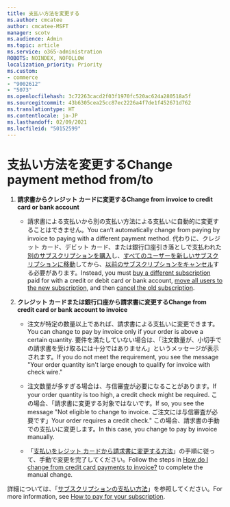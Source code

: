 ```yaml
---
title: 支払い方法を変更する
ms.author: cmcatee
author: cmcatee-MSFT
manager: scotv
ms.audience: Admin
ms.topic: article
ms.service: o365-administration
ROBOTS: NOINDEX, NOFOLLOW
localization_priority: Priority
ms.custom:
- commerce
- "9002612"
- "5073"
ms.openlocfilehash: 3c72263cacd2f03f1970fc520ac624a280518a5f
ms.sourcegitcommit: 43b6305cea25cc87ec2226a4f7de1f452671d762
ms.translationtype: HT
ms.contentlocale: ja-JP
ms.lasthandoff: 02/09/2021
ms.locfileid: "50152599"
---
```

# <a name="change-payment-method-fromto"></a><span data-ttu-id="ed02a-102">支払い方法を変更する</span><span class="sxs-lookup"><span data-stu-id="ed02a-102">Change payment method from/to</span></span>

1. <span data-ttu-id="ed02a-103">**請求書からクレジット カードに変更する**</span><span class="sxs-lookup"><span data-stu-id="ed02a-103">**Change from invoice to credit card or bank account**</span></span>

    - <span data-ttu-id="ed02a-104">請求書による支払いから別の支払い方法による支払いに自動的に変更することはできません。</span><span class="sxs-lookup"><span data-stu-id="ed02a-104">You can’t automatically change from paying by invoice to paying with a different payment method.</span></span> <span data-ttu-id="ed02a-105">代わりに、クレジット カード、デビット カード、または銀行口座引き落としで支払われた[別のサブスクリプションを購入](https://docs.microsoft.com/microsoft-365/commerce/try-or-buy-microsoft-365#buy-a-different-subscription)し、[すべてのユーザーを新しいサブスクリプションに移動](https://docs.microsoft.com/microsoft-365/commerce/subscriptions/move-users-different-subscription)してから、[以前のサブスクリプションをキャンセル](https://docs.microsoft.com/microsoft-365/commerce/subscriptions/cancel-your-subscription)する必要があります。</span><span class="sxs-lookup"><span data-stu-id="ed02a-105">Instead, you must [buy a different subscription](https://docs.microsoft.com/microsoft-365/commerce/try-or-buy-microsoft-365#buy-a-different-subscription) paid for with a credit or debit card or bank account, [move all users to the new subscription](https://docs.microsoft.com/microsoft-365/commerce/subscriptions/move-users-different-subscription), and then [cancel the old subscription](https://docs.microsoft.com/microsoft-365/commerce/subscriptions/cancel-your-subscription).</span></span>

2. <span data-ttu-id="ed02a-106">**クレジット カードまたは銀行口座から請求書に変更する**</span><span class="sxs-lookup"><span data-stu-id="ed02a-106">**Change from credit card or bank account to invoice**</span></span>

    - <span data-ttu-id="ed02a-107">注文が特定の数量以上であれば、請求書による支払いに変更できます。</span><span class="sxs-lookup"><span data-stu-id="ed02a-107">You can change to pay by invoice only if your order is above a certain quantity.</span></span> <span data-ttu-id="ed02a-108">要件を満たしていない場合は、「注文数量が、小切手での請求書を受け取るには十分ではありません」というメッセージが表示されます。</span><span class="sxs-lookup"><span data-stu-id="ed02a-108">If you do not meet the requirement, you see the message "Your order quantity isn't large enough to qualify for invoice with check wire."</span></span>

    - <span data-ttu-id="ed02a-109">注文数量が多すぎる場合は、与信審査が必要になることがあります。</span><span class="sxs-lookup"><span data-stu-id="ed02a-109">If your order quantity is too high, a credit check might be required.</span></span> <span data-ttu-id="ed02a-110">この場合、「請求書に変更する対象ではないです。</span><span class="sxs-lookup"><span data-stu-id="ed02a-110">If so, you see the message "Not eligible to change to invoice.</span></span> <span data-ttu-id="ed02a-111">ご注文には与信審査が必要です」</span><span class="sxs-lookup"><span data-stu-id="ed02a-111">Your order requires a credit check."</span></span> <span data-ttu-id="ed02a-112">この場合、請求書の手動での支払いに変更します。</span><span class="sxs-lookup"><span data-stu-id="ed02a-112">In this case, you change to pay by invoice manually.</span></span>

    - <span data-ttu-id="ed02a-113">「[支払いをレジット カードから請求書に変更する方法](how-do-i-change-from-credit-card-payments-to-invoice.md)」の手順に従って、手動で変更を完了してください。</span><span class="sxs-lookup"><span data-stu-id="ed02a-113">Follow the steps in [How do I change from credit card payments to invoice?](how-do-i-change-from-credit-card-payments-to-invoice.md) to complete the manual change.</span></span>

<span data-ttu-id="ed02a-114">詳細については、「[サブスクリプションの支払い方法](https://docs.microsoft.com/microsoft-365/commerce/billing-and-payments/pay-for-your-subscription)」を参照してください。</span><span class="sxs-lookup"><span data-stu-id="ed02a-114">For more information, see [How to pay for your subscription](https://docs.microsoft.com/microsoft-365/commerce/billing-and-payments/pay-for-your-subscription).</span></span>
